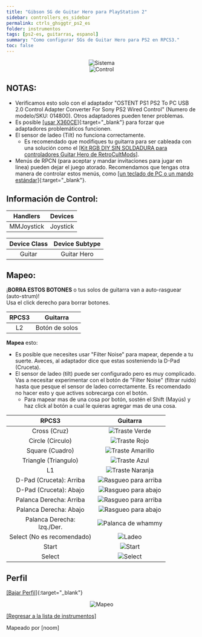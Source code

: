 ```yaml
---
title: "Gibson SG de Guitar Hero para PlayStation 2"
sidebar: controllers_es_sidebar
permalink: ctrls_ghsggtr_ps2_es
folder: instrumentos
tags: [ps2-es, guitarras, espanol]
summary: "Como configurar SGs de Guitar Hero para PS2 en RPCS3."
toc: false
---
```


<div align="center"> <img src="https://carlmylo.github.io/docu-rpcs3/images/instruments/plat/ps2.png" alt="Sistema" title="Sistema"></div>

<div align="center"> <img src="https://carlmylo.github.io/docu-rpcs3/images/instruments/cont/ps2sgcontroller.png" alt="Control" title="Control"></div>

## NOTAS:

* Verificamos esto solo con el adaptador "OSTENT PS1 PS2 To PC USB 2.0 Control Adapter Converter For Sony PS2 Wired Control" (Numero de modelo/SKU: 014800). Otros adaptadores pueden tener problemas.
* Es posible [[usar X360CE]](https://www.x360ce.com/){:target="_blank"} para forzar que adaptadores problemáticos funcionen.
* El sensor de ladeo (Tilt) no funciona correctamente.
    * Es recomendado que modifiques tu guitarra para ser cableada con una solución como el [[Kit RGB DIY SIN SOLDADURA para controladores Guitar Hero de RetroCultMods]](https://www.etsy.com/mx/listing/1505287559/kit-rgb-diy-sin-soldadura-para).
* Menús de RPCN (para aceptar y mandar invitaciones para jugar en linea) pueden dejar el juego atorado. Recomendamos que tengas otra manera de controlar estos menús, como [[un teclado de PC o un mando estándar]](https://carlmylo.github.io/docu-rpcs3/ctrls_pads_es){:target="_blank"}.

## Información de Control:

| Handlers | Devices |
|:------------------:|:---------------------:|
| MMJoystick | Joystick |

| Device Class | Device Subtype |
|:------------------:|:---------------------:|
| Guitar | Guitar Hero |

## Mapeo:

¡**BORRA ESTOS BOTONES** o tus solos de guitarra van a auto-rasguear (auto-strum)!  
Usa el click derecho para borrar botones.

| **RPCS3** | **Guitarra** |
|:--------:|:-----------:|
| L2 | Botón de solos |

**Mapea** esto:

* Es posible que necesites usar "Filter Noise" para mapear, depende a tu suerte. Aveces, al adaptador dice que estas sosteniendo la D-Pad (Cruceta).
* El sensor de ladeo (tilt) puede ser configurado pero es muy complicado. Vas a necesitar experimentar con el botón de "Filter Noise" (filtrar ruido) hasta que pesque el sensor de ladeo correctamente. Es recomendado no hacer esto y que actives sobrecarga con el botón.
	* Para mapear mas de una cosa por botón, sostén el Shift (Mayús) y haz click al botón a cual le quieras agregar mas de una cosa.

| **RPCS3** | **Guitarra** |
|:------------------:|:---------------------:|
| Cross (Cruz) | ![Traste Verde](https://carlmylo.github.io/docu-rpcs3/images/btns/gtrs/gf.png "Traste Verde") |
| Circle (Circulo) | ![Traste Rojo](https://carlmylo.github.io/docu-rpcs3/images/btns/gtrs/rf.png "Traste Rojo") |
| Square (Cuadro) | ![Traste Amarillo](https://carlmylo.github.io/docu-rpcs3/images/btns/gtrs/yf.png "Traste Amarillo") |
| Triangle (Triangulo) | ![Traste Azul](https://carlmylo.github.io/docu-rpcs3/images/btns/gtrs/bf.png "Traste Azul") |
| L1 | ![Traste Naranja](https://carlmylo.github.io/docu-rpcs3/images/btns/gtrs/of.png "Traste Naranja") |
| D-Pad (Cruceta): Arriba | ![Rasgueo para arriba](https://carlmylo.github.io/docu-rpcs3/images/btns/gtrs/sbu.png "Rasgueo para arriba") |
| D-Pad (Cruceta): Abajo | ![Rasgueo para abajo](https://carlmylo.github.io/docu-rpcs3/images/btns/gtrs/sbd.png "Rasgueo para abajo") |
| Palanca Derecha: Arriba | ![Rasgueo para arriba](https://carlmylo.github.io/docu-rpcs3/images/btns/gtrs/sbu.png "Rasgueo para arriba") |
| Palanca Derecha: Abajo | ![Rasgueo para abajo](https://carlmylo.github.io/docu-rpcs3/images/btns/gtrs/sbd.png "Rasgueo para abajo") |
| Palanca Derecha: <br/> Izq./Der. | ![Palanca de whammy](https://carlmylo.github.io/docu-rpcs3/images/btns/gtrs/wb.png "Palanca de whammy") |
| Select (No es recomendado) | ![Ladeo](https://carlmylo.github.io/docu-rpcs3/images/btns/gtrs/ts.png "Ladeo Vertical") |
| Start | ![Start](https://carlmylo.github.io/docu-rpcs3/images/btns/ctrls/ps3/sta.png "Start") |
| Select | ![Select](https://carlmylo.github.io/docu-rpcs3/images/btns/ctrls/ps3/sel.png "Select") |

## Perfil

[[Bajar Perfil]](https://github.com/hmxmilohax/rb3-pc/raw/refs/heads/main/downloads/instrument-repo/PS2%20Guitar%20Hero%20SG%20Guitar.7z){:target="_blank"}

<div align="center"> <img src="https://carlmylo.github.io/docu-rpcs3/images/instruments/maps/gtrps2ghsgmapping.png" alt="Mapeo" title="Mapeo"></div>

[[Regresar a la lista de instrumentos]](https://carlmylo.github.io/docu-rpcs3/ctrls_es#lista-de-instrumentos)

Mapeado por [noom]
